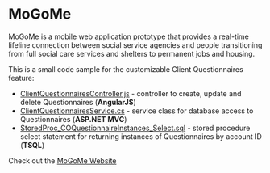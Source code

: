 # MoGoMe

MoGoMe is a mobile web application prototype that provides a real-time lifeline connection between social service agencies and people transitioning from full social care services and shelters to permanent jobs and housing. 

This is a small code sample for the customizable Client Questionnaires feature:

* [ClientQuestionnairesController.js](https://github.com/lfujioki/MoGoMe-Code-Samples/blob/master/ClientQuestionnairesController.js) - controller to create, update and delete Questionnaires (**AngularJS**)
* [ClientQuestionnairesService.cs](https://github.com/lfujioki/MoGoMe-Code-Samples/blob/master/ClientQuestionnairesService.cs) - service class for database access to Questionnaires (**ASP.NET MVC**) 
* [StoredProc_COQuestionnaireInstances_Select.sql](https://github.com/lfujioki/MoGoMe-Code-Samples/blob/master/StoredProc_COQuestionnaireInstances_Select.sql) - stored procedure select statement for returning instances of Questionnaires by account ID (**TSQL**)


Check out the [MoGoMe Website](https://mgmdev.azurewebsites.net/) 
